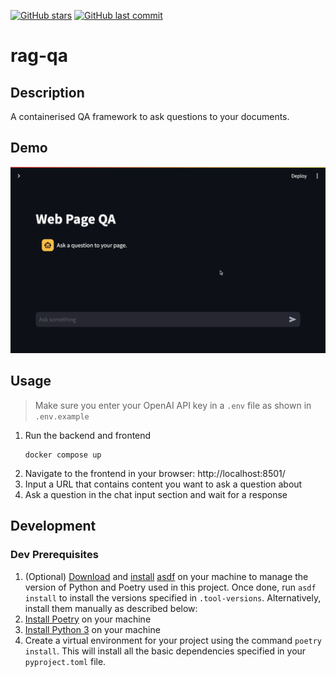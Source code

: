[![GitHub stars](https://img.shields.io/github/stars/ruankie/rag-qa)](https://github.com/ruankie/rag-qa/stargazers)
[![GitHub last commit](https://img.shields.io/github/last-commit/ruankie/rag-qa)](https://github.com/ruankie/rag-qa/commits/main)

# rag-qa

## Description

A containerised QA framework to ask questions to your documents.

## Demo
![demo](./assets/demo.gif)


## Usage
> Make sure you enter your OpenAI API key in a `.env` file as shown in `.env.example`

1. Run the backend and frontend
    ```shell
    docker compose up
    ```
2. Navigate to the frontend in your browser: http://localhost:8501/
3. Input a URL that contains content you want to ask a question about
4. Ask a question in the chat input section and wait for a response

## Development

### Dev Prerequisites
1. (Optional) [Download](https://asdf-vm.com/guide/getting-started.html#_2-download-asdf) and [install](https://asdf-vm.com/guide/getting-started.html#_3-install-asdf) [asdf](https://asdf-vm.com/) on your machine to manage the version of Python and Poetry used in this project. Once done, run `asdf install` to install the versions specified in `.tool-versions`. Alternatively, install them manually as described below:
2. [Install Poetry](https://python-poetry.org/docs/#installation) on your machine
3. [Install Python 3](https://www.python.org/downloads/) on your machine
4. Create a virtual environment for your project using the command `poetry install`. This will install all the basic dependencies specified in your `pyproject.toml` file.

